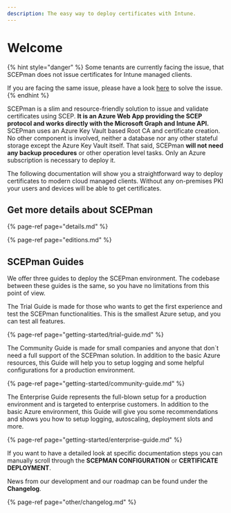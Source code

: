 ```yaml
---
description: The easy way to deploy certificates with Intune.
---
```


# Welcome

{% hint style="danger" %}
Some tenants are currently facing the issue, that SCEPman does not issue certificates for Intune managed clients.

If you are facing the same issue, please have a look [here](https://glueckkanja.zendesk.com/hc/en-us/articles/4402360224530-SCEPman-does-not-issue-certificates) to solve the issue.
{% endhint %}



SCEPman is a slim and resource-friendly solution to issue and validate certificates using SCEP. **It is an Azure Web App providing the SCEP protocol and works directly with the Microsoft Graph and Intune API.** SCEPman uses an Azure Key Vault based Root CA and certificate creation. No other component is involved, neither a database nor any other stateful storage except the Azure Key Vault itself. That said, SCEPman **will not need any backup procedures** or other operation level tasks. Only an Azure subscription is necessary to deploy it.

The following documentation will show you a straightforward way to deploy certificates to modern cloud managed clients. Without any on-premises PKI your users and devices will be able to get certificates.

## Get more details about SCEPman

{% page-ref page="details.md" %}

{% page-ref page="editions.md" %}

## SCEPman Guides

We offer three guides to deploy the SCEPman environment. The codebase between these guides is the same, so you have no limitations from this point of view. 

The Trial Guide is made for those who wants to get the first experience and test the SCEPman functionalities. This is the smallest Azure setup, and you can test all features.

{% page-ref page="getting-started/trial-guide.md" %}

The Community Guide is made for small companies and anyone that don´t need a full support of the SCEPman solution. In addition to the basic Azure resources, this Guide will help you to setup logging and some helpful configurations for a production environment.

{% page-ref page="getting-started/community-guide.md" %}

The Enterprise Guide represents the full-blown setup for a production environment and is targeted to enterprise customers. In addition to the basic Azure environment, this Guide will give you some recommendations and shows you how to setup logging, autoscaling, deployment slots and more.

{% page-ref page="getting-started/enterprise-guide.md" %}

If you want to have a detailed look at specific documentation steps you can manually scroll through the **SCEPMAN CONFIGURATION** or **CERTIFICATE DEPLOYMENT**.

News from our development and our roadmap can be found under the **Changelog**.

{% page-ref page="other/changelog.md" %}


